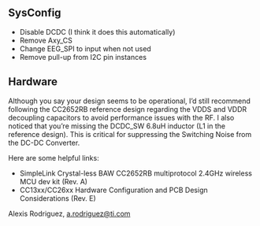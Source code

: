 SysConfig
-
* Disable DCDC (I think it does this automatically)
* Remove Axy_CS
* Change EEG_SPI to input when not used
* Remove pull-up from I2C pin instances

Hardware
-
Although you say your design seems to be operational, I’d still recommend following the CC2652RB reference design regarding the VDDS and VDDR decoupling capacitors to avoid performance issues with the RF. I also noticed that you’re missing the DCDC_SW 6.8uH inductor (L1 in the reference design). This is critical for suppressing the Switching Noise from the DC-DC Converter.

Here are some helpful links:

* SimpleLink Crystal-less BAW CC2652RB multiprotocol 2.4GHz wireless MCU dev kit (Rev. A) 
* CC13xx/CC26xx Hardware Configuration and PCB Design Considerations (Rev. E)

Alexis Rodriguez, a.rodriguez@ti.com